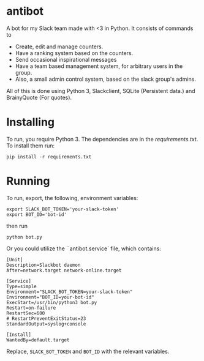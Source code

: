 antibot
=======

A bot for my Slack team made with <3 in Python. It consists of commands to 
 * Create, edit and manage counters.
 * Have a ranking system based on the counters.
 * Send occasional inspirational messages
 * Have a team based management system, for arbitrary users in the group.
 * Also, a small admin control system, based on the slack group's admins.

All of this is done using Python 3, Slackclient, SQLite (Persistent data.) and BrainyQuote (For quotes).

Installing
============
To run, you require Python 3. The dependencies are in the *requirements.txt*. To install them run:

    pip install -r requirements.txt


Running
=======

To run, export, the following, environment variables:

    export SLACK_BOT_TOKEN='your-slack-token'
    export BOT_ID='bot-id'

then run

    python bot.py

Or you could utilize the ``antibot.service` file, which contains:

	[Unit]
	Description=Slackbot daemon
	After=network.target network-online.target

	[Service]
	Type=simple
	Environment="SLACK_BOT_TOKEN=your-slack-token"
	Environment="BOT_ID=your-bot-id"
	ExecStart=/usr/bin/python3 bot.py
	Restart=on-failure
	RestartSec=600 
	# RestartPreventExitStatus=23
	StandardOutput=syslog+console

	[Install]
	WantedBy=default.target

Replace, `SLACK_BOT_TOKEN` and `BOT_ID` with the relevant variables.

